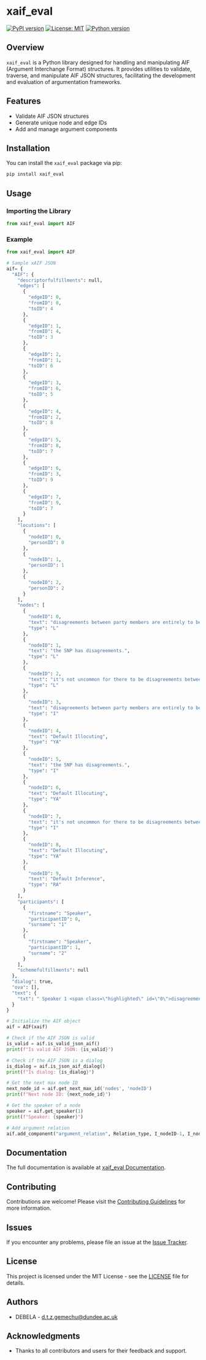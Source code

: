 # xaif_eval

[![PyPI version](https://badge.fury.io/py/xaif_eval.svg)](https://badge.fury.io/py/xaif_eval)
[![License: MIT](https://img.shields.io/badge/License-MIT-yellow.svg)](https://opensource.org/licenses/MIT)
[![Python version](https://img.shields.io/badge/python-%3E=3.8-blue.svg)](https://www.python.org/downloads/release/python-380/)

## Overview

`xaif_eval` is a Python library designed for handling and manipulating AIF (Argument Interchange Format) structures. It provides utilities to validate, traverse, and manipulate AIF JSON structures, facilitating the development and evaluation of argumentation frameworks.

## Features

- Validate AIF JSON structures
- Generate unique node and edge IDs
- Add and manage argument components


## Installation

You can install the `xaif_eval` package via pip:

```sh
pip install xaif_eval
```

## Usage

### Importing the Library

```python
from xaif_eval import AIF
```

### Example

```python
from xaif_eval import AIF

# Sample xAIF JSON 
aif= {
  "AIF": {
    "descriptorfulfillments": null,
    "edges": [
      {
        "edgeID": 0,
        "fromID": 0,
        "toID": 4
      },
      {
        "edgeID": 1,
        "fromID": 4,
        "toID": 3
      },
      {
        "edgeID": 2,
        "fromID": 1,
        "toID": 6
      },
      {
        "edgeID": 3,
        "fromID": 6,
        "toID": 5
      },
      {
        "edgeID": 4,
        "fromID": 2,
        "toID": 8
      },
      {
        "edgeID": 5,
        "fromID": 8,
        "toID": 7
      },
      {
        "edgeID": 6,
        "fromID": 3,
        "toID": 9
      },
      {
        "edgeID": 7,
        "fromID": 9,
        "toID": 7
      }
    ],
    "locutions": [
      {
        "nodeID": 0,
        "personID": 0
      },
      {
        "nodeID": 1,
        "personID": 1
      },
      {
        "nodeID": 2,
        "personID": 2
      }
    ],
    "nodes": [
      {
        "nodeID": 0,
        "text": "disagreements between party members are entirely to be expected.",
        "type": "L"
      },
      {
        "nodeID": 1,
        "text": "the SNP has disagreements.",
        "type": "L"
      },
      {
        "nodeID": 2,
        "text": "it's not uncommon for there to be disagreements between party members.",
        "type": "L"
      },
      {
        "nodeID": 3,
        "text": "disagreements between party members are entirely to be expected.",
        "type": "I"
      },
      {
        "nodeID": 4,
        "text": "Default Illocuting",
        "type": "YA"
      },
      {
        "nodeID": 5,
        "text": "the SNP has disagreements.",
        "type": "I"
      },
      {
        "nodeID": 6,
        "text": "Default Illocuting",
        "type": "YA"
      },
      {
        "nodeID": 7,
        "text": "it's not uncommon for there to be disagreements between party members.",
        "type": "I"
      },
      {
        "nodeID": 8,
        "text": "Default Illocuting",
        "type": "YA"
      },
      {
        "nodeID": 9,
        "text": "Default Inference",
        "type": "RA"
      }
    ],
    "participants": [
      {
        "firstname": "Speaker",
        "participantID": 0,
        "surname": "1"
      },
      {
        "firstname": "Speaker",
        "participantID": 1,
        "surname": "2"
      }
    ],
    "schemefulfillments": null
  },
  "dialog": true,
  "ova": [],
  "text": {
    "txt": " Speaker 1 <span class=\"highlighted\" id=\"0\">disagreements between party members are entirely to be expected.</span>.<br><br> Speaker 2 <span class=\"highlighted\" id=\"1\">the SNP has disagreements.</span>.<br><br> Speaker 1 <span class=\"highlighted\" id=\"2\">it's not uncommon for there to be disagreements between party members. </span>.<br><br>"
  }
}

# Initialize the AIF object
aif = AIF(xaif)

# Check if the AIF JSON is valid
is_valid = aif.is_valid_json_aif()
print(f"Is valid AIF JSON: {is_valid}")

# Check if the AIF JSON is a dialog
is_dialog = aif.is_json_aif_dialog()
print(f"Is dialog: {is_dialog}")

# Get the next max node ID
next_node_id = aif.get_next_max_id('nodes', 'nodeID')
print(f"Next node ID: {next_node_id}")

# Get the speaker of a node
speaker = aif.get_speaker(1)
print(f"Speaker: {speaker}")

# Add argument relation
aif.add_component("argument_relation", Relation_type, I_nodeID-1, I_nodeID-2)
```

## Documentation

The full documentation is available at [xaif_eval Documentation](https://github.com/debelatesfaye/xaif).

## Contributing

Contributions are welcome! Please visit the [Contributing Guidelines](https://github.com/debelatesfaye/xaif/blob/main/CONTRIBUTING.md) for more information.

## Issues

If you encounter any problems, please file an issue at the [Issue Tracker](https://github.com/debelatesfaye/xaif/issues).

## License

This project is licensed under the MIT License - see the [LICENSE](https://github.com/debelatesfaye/xaif/blob/main/LICENSE) file for details.

## Authors

- DEBELA - [d.t.z.gemechu@dundee.ac.uk](mailto:d.t.z.gemechu@dundee.ac.uk)

## Acknowledgments

- Thanks to all contributors and users for their feedback and support.
```

